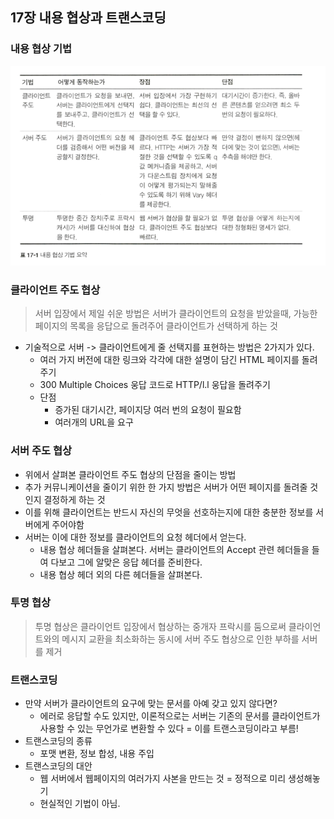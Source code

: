 ## 17장 내용 협상과 트랜스코딩

### 내용 협상 기법
![img_6.png](img_6.png)

### 클라이언트 주도 협상
> 서버 입장에서 제일 쉬운 방법은 서버가 클라이언트의 요청을 받았을때, 가능한 페이지의 목록을 응답으로 돌려주어 클라이언트가 선택하게 하는 것
- 기술적으로 서버 -> 클라이언트에게 줄 선택지를 표현하는 방법은 2가지가 있다.
  - 여러 가지 버전에 대한 링크와 각각에 대한 설명이 담긴 HTML 페이지를 돌려주기
  - 300 Multiple Choices 웅답 코드로 HTTP/l.l 웅답을 돌려주기
  - 단점
    - 증가된 대기시간, 페이지당 여러 번의 요청이 필요함
    - 여러개의 URL을 요구
### 서버 주도 협상
- 위에서 살펴본 클라이언트 주도 협상의 단점을 줄이는 방법
- 추가 커뮤니케이션을 줄이기 위한 한 가지 방법은 서버가 어떤 페이지를 돌려줄 것인지 결정하게 하는 것
- 이를 위해 클라이언트는 반드시 자신의 무엇을 선호하는지에 대한 충분한 정보를 서버에게 주어야함
- 서버는 이에 대한 정보를 클라이언트의 요청 헤더에서 얻는다.
  - 내용 협상 헤더들을 살펴본다. 서버는 클라이언트의 Accept 관련 헤더들을 들여 다보고 그에 알맞은 응답 헤더를 준비한다.
  - 내용 협상 헤더 외의 다른 헤더들을 살펴본다.
### 투명 협상
> 투명 협상은 클라이언트 입장에서 협상하는 중개자 프락시를 둠으로써 클라이언트와의 메시지 교환을 최소화하는 동시에 서버 주도 협상으로 인한 부하를 서버를 제거
### 트랜스코딩
- 만약 서버가 클라이언트의 요구에 맞는 문서를 아예 갖고 있지 않다면?
  - 에러로 응답할 수도 있지만, 이론적으로는 서버는 기존의 문서를 클라이언트가 사용할 수 있는 무언가로 변환할 수 있다 = 이를 트랜스코딩이라고 부름!
- 트랜스코딩의 종류
  - 포맷 변환, 정보 합성, 내용 주입
- 트랜스코딩의 대안
  - 웹 서버에서 웹페이지의 여러가지 사본을 만드는 것 = 정적으로 미리 생성해놓기
  - 현실적인 기법이 아님.